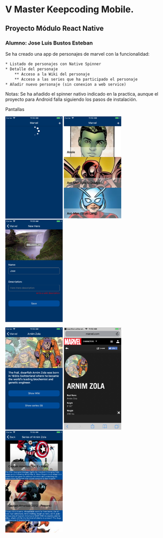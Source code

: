 # V Master Keepcoding Mobile.
## Proyecto Módulo React Native
### Alumno: Jose Luis Bustos Esteban

Se ha creado una app de personajes de marvel con la funcionalidad:

    * Listado de personajes con Native Spinner
    * Detalle del personaje
        ** Acceso a la Wiki del personaje
        ** Acceso a las series que ha participado el personaje
    * Añadir nuevo personaje (sin conexion a web service)

Notas: Se ha añadido el spinner nativo indicado en la practica, aunque el proyecto para Android falla siguiendo los pasos de instalación.


Pantallas

<img src="https://github.com/joselbe1976/reactNativeMarvelApp/blob/develop/screens/1-load.png" width="180"/> <img src="https://github.com/joselbe1976/reactNativeMarvelApp/blob/develop/screens/2-listado.png" width="180"/> <img src="https://github.com/joselbe1976/reactNativeMarvelApp/blob/develop/screens/3-new.png" width="180"/> 

<img src="https://github.com/joselbe1976/reactNativeMarvelApp/blob/develop/screens/4-detalle.png" width="180"/> <img src="https://github.com/joselbe1976/reactNativeMarvelApp/blob/develop/screens/5-wiki.png" width="180"/> <img src="https://github.com/joselbe1976/reactNativeMarvelApp/blob/develop/screens/6.series.png" width="180"/> 
